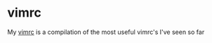 vimrc
=====

My [vimrc](https://github.com/rubinovk/.vim/blob/master/vimrc) is a compilation of the most useful vimrc's I've seen so far
